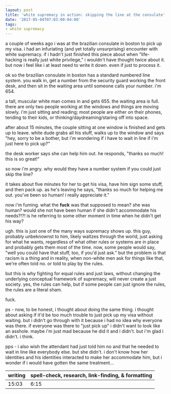 ```yaml
---
layout: post
title: 'white supremacy in action: skipping the line at the consulate'
date: '2017-05-04T07:03:00-04:00'
tags:
- white supremacy
--- 
```


a couple of weeks ago i was at the brazilian consulate in boston to pick up my visa. i had an infuriating (and yet totally unsurprising) encounter with white supremacy. if i hadn't just finished this piece about when "life-hacking is really just white privilege," i wouldn't have thought twice about it. but now i feel like i at least need to write it down. even if just to process it. 

ok so the brazilian consulate in boston has a standard numbered line system. you walk in, get a number from the security guard working the front desk, and then sit in the waiting area until someone calls your number. i'm 654. 

a tall, muscular white man comes in and gets 655. the waiting area is full. there are only two people working at the windows and things are moving slowly. i'm just sitting and reading; most people are either on their phones, tending to their kids, or thinking/daydreaming/staring off into space.

after about 15 minutes, the couple sitting at one window is finished and gets up to leave. white dude grabs all his stuff, walks up to the window and says "hey, sorry to be a bother, but i'm wondering if i have to wait in line if i'm just here to pick up?" 

the desk worker says she can help him out. he responds, "thanks so much! this is so great!"

so now i'm angry. why would they have a number system if you could just skip the line? 

it takes about five minutes for her to get his visa, have him sign some stuff, and then pack up. as he's leaving he says, "thanks so much for helping me out. you've been so human! i really appreciate it."

now i'm fuming. what the **fuck** was that supposed to mean? she was human? would she not have been human if she didn't accommodate his needs?!?! is he referring to some other moment in time when he didn't get his way? 

ugh. this is just one of the many ways supremacy shows up. this guy, probably unbeknownst to him, likely waltzes through the world, just asking for what he wants, regardless of what other rules or systems are in place and probably gets them most of the time. now, some people would say, "well you could have that stuff, too, if you'd just ask." but the problem is that racism is a thing and in reality, when non-white men ask for things like that, we're often told no. or told to play by the rules. 

but this is why fighting for equal rules and just laws, without changing the underlying conceptual framework of supremacy, will never create a just society. yes, the rules can help, but if some people can just ignore the rules, the rules are a literal sham. 

fuck.

ps - now, to be honest, i thought about doing the same thing. i thought about asking if it'd be too much trouble to just pick up my visa without waiting. but i didn't go through with it because i had no idea why everyone was there. if everyone was there to "just pick up" i didn't want to look like an asshole. maybe i'm just mad because he did it and i didn't. but i'm glad i didn't. i think. 

pps - i also wish the attendant had just told him no and that he needed to wait in line like everybody else. but she didn't. i don't know how her identities and his identities interacted to make her accommodate him, but i wonder if i would have gotten the same treatment...

<table>
	<thead>
		<tr>
			<th>writing</th>
			<th>spell-check, research, link-finding, & formatting</th>
		</tr>
	</thead>
	<tbody>
		<tr>
			<td>15:03</td>
			<td>6:15</td>
		</tr>
	</tbody>
</table>